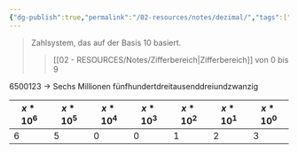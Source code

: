 ```yaml
---
{"dg-publish":true,"permalink":"/02-resources/notes/dezimal/","tags":["#mathe"],"noteIcon":"","updated":"2025-09-05T10:12:28.000+02:00"}
---
```


>Zahlsystem, das auf der Basis 10 basiert.
>> [[02 - RESOURCES/Notes/Zifferbereich\|Zifferbereich]] von 0 bis 9

6500123 -> Sechs Millionen fünfhundertdreitausenddreiundzwanzig

| $x*10^{6}$ | $x*10^{5}$ | $x*10^{4}$ | $x*10^{3}$ | $x*10^{2}$ | $x*10^{1}$ | $x*10^{0}$ |
| ---------- | ---------- | ---------- | ---------- | ---------- | ---------- | ---------- |
| 6          | 5          | 0          | 0          | 1          | 2          | 3          |
